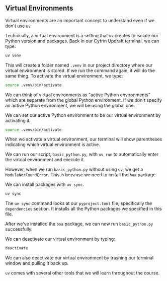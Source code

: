 ## Virtual Environments

Virtual environments are an important concept to understand even if we don't use `uv`.

Technically, a virtual environment is a setting that `uv` creates to isolate our Python version and packages. Back in our Cyfrin Updraft terminal, we can type:

```bash
uv venv
```

This will create a folder named `.venv` in our project directory where our virtual environment is stored. If we run the command again, it will do the same thing. To activate the virtual environment, we type:

```bash
source .venv/bin/activate
```

We can think of virtual environments as "active Python environments" which are separate from the global Python environment. If we don't specify an active Python environment, we will be using the global one.

We can set our active Python environment to be our virtual environment by activating it.

```bash
source .venv/bin/activate
```

When we activate a virtual environment, our terminal will show parentheses indicating which virtual environment is active.

We can run our script, `basic_python.py`,  with `uv run` to automatically enter the virtual environment and execute it.

However, when we run `basic_python.py` without using `uv`, we get a `ModuleNotFoundError`. This is because we need to install the `boa` package. 

We can install packages with `uv sync`.

```bash
uv sync
```

The `uv sync` command looks at our `pyproject.toml` file, specifically the `dependencies` section. It installs all the Python packages we specified in this file.

After we've installed the `boa` package, we can now run `basic_python.py` successfully.

We can deactivate our virtual environment by typing:

```bash
deactivate
```

We can also deactivate our virtual environment by trashing our terminal window and pulling it back up.

`uv` comes with several other tools that we will learn throughout the course.

